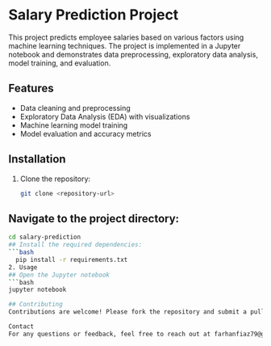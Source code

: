 # Salary Prediction Project

This project predicts employee salaries based on various factors using machine learning techniques. The project is implemented in a Jupyter notebook and demonstrates data preprocessing, exploratory data analysis, model training, and evaluation.

## Features
- Data cleaning and preprocessing
- Exploratory Data Analysis (EDA) with visualizations
- Machine learning model training
- Model evaluation and accuracy metrics

## Installation

1. Clone the repository:
   ```bash
   git clone <repository-url>
## Navigate to the project directory:
  ```bash
  cd salary-prediction
## Install the required dependencies:
  ```bash
    pip install -r requirements.txt
2. Usage
## Open the Jupyter notebook
  ```bash
  jupyter notebook

## Contributing
Contributions are welcome! Please fork the repository and submit a pull request.

Contact
For any questions or feedback, feel free to reach out at farhanfiaz79@gmail.com.

